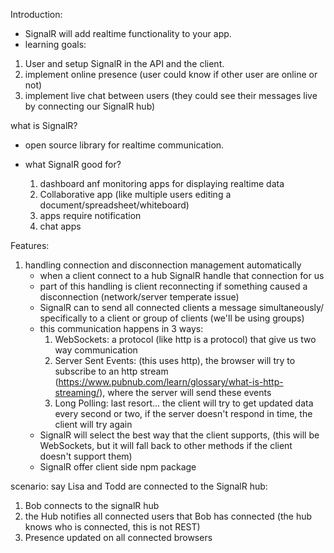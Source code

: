 Introduction:
* SignalR will add realtime functionality to your app.
* learning goals:

1. User and setup SignalR in the API and the client.
2. implement online presence (user could know if other user are online or not)
3. implement live chat between users (they could see their messages live by connecting our SignalR hub)

what is SignalR?
* open source library for realtime communication.

* what SignalR good for?
    1. dashboard anf monitoring apps for displaying realtime data
    2. Collaborative app (like multiple users editing a document/spreadsheet/whiteboard)
    3. apps require notification
    4. chat apps

Features:
1. handling connection and disconnection management automatically
    * when a client connect to a hub SignalR handle that connection for us
    * part of this handling is client reconnecting if something caused a disconnection (network/server temperate issue)
    * SignalR can to send all connected clients a message simultaneously/ specifically to a client or group of clients (we'll be using groups)
    * this communication happens in 3 ways:
        1. WebSockets: a protocol (like http is a protocol) that give us two way communication  
        2. Server Sent Events: (this uses http), the browser will try to subscribe to an http stream (https://www.pubnub.com/learn/glossary/what-is-http-streaming/), where the server will send these events
        3. Long Polling: last resort... the client will try to get updated data every second or two, if the server doesn't respond in time, the client will try again 
    * SignalR will select the best way that the client supports, (this will be WebSockets, but it will fall back to other methods if the client doesn't support them)
    * SignalR offer client side npm package

scenario:
say Lisa and Todd are connected to the SignalR hub:
1. Bob connects to the signalR hub
2. the Hub notifies all connected users that Bob has connected (the hub knows who is connected, this is not REST)
3. Presence updated on all connected browsers








